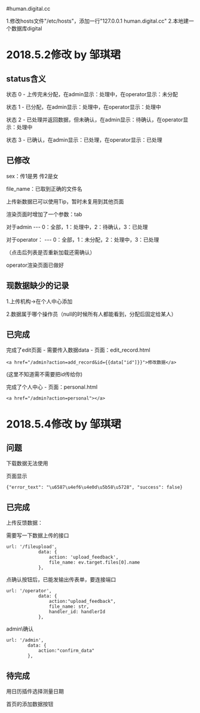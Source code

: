 #human.digital.cc

1.修改hosts文件"/etc/hosts"，添加一行"127.0.0.1       human.digital.cc"
2.本地建一个数据库digital

# 2018.5.2修改 by 邹琪珺
## status含义
状态 0 - 上传完未分配，在admin显示：处理中，在operator显示：未分配

状态 1 - 已分配，在admin显示：处理中，在operator显示：处理中

状态 2 - 已处理并返回数据，但未确认，在admin显示：待确认，在operator显示：处理中

状态 3 - 已确认，在admin显示：已处理，在operator显示：已处理

## 已修改
sex：传1是男 传2是女

file_name：已取到正确的文件名

上传新数据已可以使用Tip，暂时未复用到其他页面

渲染页面时增加了一个参数：tab

对于admin  --- 0：全部，1：处理中，2：待确认，3：已处理

对于operator： --- 0：全部，1：未分配，2：处理中，3：已处理

（点击后列表是否重新加载还需确认）

operator渲染页面已做好

## 现数据缺少的记录
1.上传机构->在个人中心添加

2.数据属于哪个操作员（null的时候所有人都能看到，分配后固定给某人）

## 已完成
完成了edit页面 - 需要传入数据data - 页面：edit_record.html
```
<a href="/admin?action=add_record&id={{data["id"]}}">修改数据</a>
```
(这里不知道需不需要把id传给你)

完成了个人中心 - 页面：personal.html
```
<a href="/admin?action=personal"></a>
```

# 2018.5.4修改 by 邹琪珺
## 问题
下载数据无法使用

页面显示
```
{"error_text": "\u6587\u4ef6\u4e0d\u5b58\u5728", "success": false}
```

## 已完成
上传反馈数据：

需要写一下数据上传的接口
```
url: '/fileupload',
            data: {
                action: 'upload_feedback',
                file_name: ev.target.files[0].name
            },
```

点确认按钮后，已能发输出传表单，要连接端口
```
url: '/operator',
            data: {
                action:"upload_feedback",
                file_name: str,
                handler_id: handlerId
            },
```

admin\确认
```
url: '/admin',
        data: {
            action:"confirm_data"
        },
```

## 待完成
用日历插件选择测量日期

首页的添加数据按钮